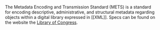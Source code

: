 The Metadata Encoding and Transmission Standard (METS) is a standard for encoding descriptive, administrative, and structural metadata regarding objects within a digital library expressed in [[XML]]. Specs can be found on the website the [Library of Congress](https://www.loc.gov/standards/mets/).